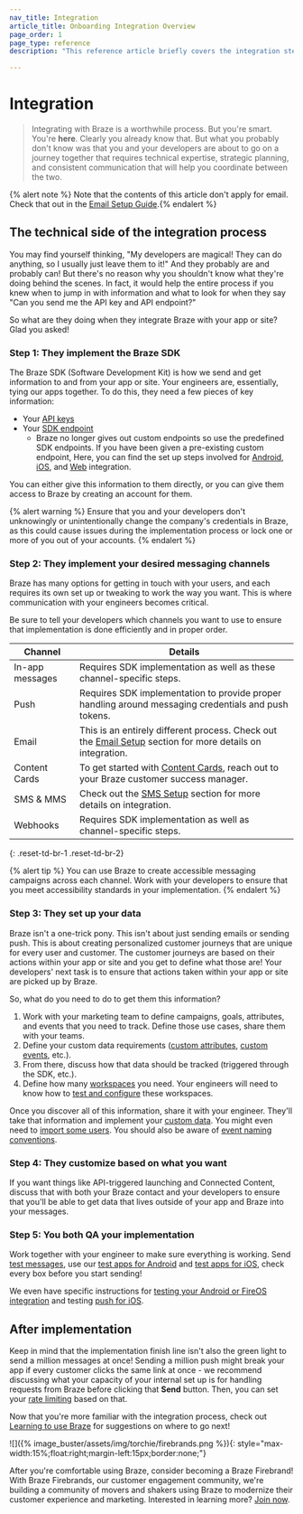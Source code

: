 ```yaml
---
nav_title: Integration
article_title: Onboarding Integration Overview
page_order: 1
page_type: reference
description: "This reference article briefly covers the integration steps required from your engineers or developers."

---
```


# Integration

> Integrating with Braze is a worthwhile process. But you're smart. You're **here**. Clearly you already know that. But what you probably don't know was that you and your developers are about to go on a journey together that requires technical expertise, strategic planning, and consistent communication that will help you coordinate between the two.

{% alert note %} Note that the contents of this article don't apply for email. Check that out in the [Email Setup Guide]({{site.baseurl}}/user_guide/onboarding_with_braze/email_setup/).{% endalert %}

## The technical side of the integration process

You may find yourself thinking, "My developers are magical! They can do anything, so I usually just leave them to it!" And they probably are and probably can! But there's no reason why you shouldn't know what they're doing behind the scenes. In fact, it would help the entire process if you knew when to jump in with information and what to look for when they say "Can you send me the API key and API endpoint?"

So what are they doing when they integrate Braze with your app or site? Glad you asked!

### Step 1: They implement the Braze SDK

The Braze SDK (Software Development Kit) is how we send and get information to and from your app or site. Your engineers are, essentially, tying our apps together. To do this, they need a few pieces of key information:

* Your [API keys]({{site.baseurl}}/api/api_key/)
* Your [SDK endpoint]({{site.baseurl}}/user_guide/administrative/access_braze/sdk_endpoints/)
  * Braze no longer gives out custom endpoints so use the predefined SDK endpoints. If you have been given a pre-existing custom endpoint, Here, you can find the set up steps involved for [Android]({{site.baseurl}}/developer_guide/platform_integration_guides/android/initial_sdk_setup/android_sdk_integration/#step-5-optional-custom-endpoint-setup), [iOS]({{site.baseurl}}/developer_guide/platform_integration_guides/swift/initial_sdk_setup/overview/), and [Web]({{site.baseurl}}/developer_guide/platform_integration_guides/web/initial_sdk_setup/#initializing-the-sdk) integration.

You can either give this information to them directly, or you can give them access to Braze by creating an account for them. 

{% alert warning %}
Ensure that you and your developers don't unknowingly or unintentionally change the company's credentials in Braze, as this could cause issues during the implementation process or lock one or more of you out of your accounts.
{% endalert %}

### Step 2: They implement your desired messaging channels

Braze has many options for getting in touch with your users, and each requires its own set up or tweaking to work the way you want. This is where communication with your engineers becomes critical.

Be sure to tell your developers which channels you want to use to ensure that implementation is done efficiently and in proper order.

| Channel | Details |
|---|---|
| In-app messages | Requires SDK implementation as well as these channel-specific steps. |
| Push | Requires SDK implementation to provide proper handling around messaging credentials and push tokens. |
| Email | This is an entirely different process. Check out the [Email Setup]({{site.baseurl}}/user_guide/onboarding_with_braze/email_setup/) section for more details on integration. |
| Content Cards | To get started with [Content Cards]({{site.baseurl}}/user_guide/message_building_by_channel/content_cards/about/), reach out to your Braze customer success manager. |
| SMS & MMS | Check out the [SMS Setup]({{site.baseurl}}/user_guide/onboarding_with_braze/sms_setup) section for more details on integration. |
| Webhooks | Requires SDK implementation as well as channel-specific steps. | 
{: .reset-td-br-1 .reset-td-br-2}

{% alert tip %}
You can use Braze to create accessible messaging campaigns across each channel. Work with your developers to ensure that you meet accessibility standards in your implementation.
{% endalert %}

### Step 3: They set up your data

Braze isn't a one-trick pony. This isn't about just sending emails or sending push. This is about creating personalized customer journeys that are unique for every user and customer. The customer journeys are based on their actions within your app or site and you get to define what those are! Your developers' next task is to ensure that actions taken within your app or site are picked up by Braze.

So, what do you need to do to get them this information?

1. Work with your marketing team to define campaigns, goals, attributes, and events that you need to track. Define those use cases, share them with your teams.
2. Define your custom data requirements ([custom attributes]({{site.baseurl}}/user_guide/data_and_analytics/custom_data/custom_attributes/), [custom events]({{site.baseurl}}/user_guide/data_and_analytics/custom_data/custom_events/), etc.).
3. From there, discuss how that data should be tracked (triggered through the SDK, etc.).
4. Define how many [workspaces]({{site.baseurl}}/user_guide/administrative/app_settings/manage_app_group/app_group_management/) you need. Your engineers will need to know how to [test and configure]({{site.baseurl}}/developer_guide/platform_wide/app_group_configuration/) these workspaces.

Once you discover all of this information, share it with your engineer. They'll take that information and implement your [custom data]({{site.baseurl}}/user_guide/data_and_analytics/custom_data/pre-populating_custom_data/). You might even need to [import some users]({{site.baseurl}}/user_guide/data_and_analytics/user_data_collection/user_import/). You should also be aware of [event naming conventions]({{site.baseurl}}/user_guide/data_and_analytics/custom_data/event_naming_conventions/).

### Step 4: They customize based on what you want

If you want things like API-triggered launching and Connected Content, discuss that with both your Braze contact and your developers to ensure that you'll be able to get data that lives outside of your app and Braze into your messages.

### Step 5: You both QA your implementation

Work together with your engineer to make sure everything is working. Send [test messages]({{site.baseurl}}/user_guide/engagement_tools/campaigns/testing_and_more/sending_test_messages/), use our [test apps for Android]({{site.baseurl}}/developer_guide/platform_integration_guides/android/sample_apps/) and [test apps for iOS]({{site.baseurl}}/developer_guide/platform_integration_guides/swift/sample_apps/), check every box before you start sending!

We even have specific instructions for [testing your Android or FireOS integration]({{site.baseurl}}/developer_guide/platform_integration_guides/android/initial_sdk_setup/test_your_basic_integration/#test-your-basic-integration) and testing [push for iOS]({{site.baseurl}}/developer_guide/platform_integration_guides/ios/push_notifications/testing/).

## After implementation

Keep in mind that the implementation finish line isn't also the green light to send a million messages at once! Sending a million push might break your app if every customer clicks the same link at once - we recommend discussing what your capacity of your internal set up is for handling requests from Braze before clicking that **Send** button. Then, you can set your [rate limiting]({{site.baseurl}}/user_guide/engagement_tools/campaigns/testing_and_more/rate-limiting/#rate-limiting) based on that.

Now that you're more familiar with the integration process, check out [Learning to use Braze]({{site.baseurl}}/user_guide/onboarding_with_braze/learning_to_use_braze/) for suggestions on where to go next!

![]({% image_buster/assets/img/torchie/firebrands.png %}){: style="max-width:15%;float:right;margin-left:15px;border:none;"}

After you're comfortable using Braze, consider becoming a Braze Firebrand! With Braze Firebrands, our customer engagement community, we're building a community of movers and shakers using Braze to modernize their customer experience and marketing. Interested in learning more? [Join now](https://brazefirebrands.splashthat.com/).